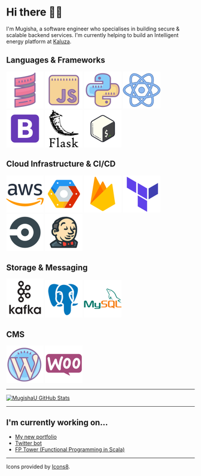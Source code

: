 # Hi there 👋🏿

I'm Mugisha, a software engineer who specialises in building secure & scalable backend services. I'm currently helping to build an Intelligent energy platform at [Kaluza](https://www.kaluza.com/).

## Languages & Frameworks

<div float="left">
    <img src = "icons/languages/scala.svg" alt="scala"/>
    <img src = "icons/languages/javascript.svg" alt="javascript"/>
    <img src = "icons/languages/python.svg" alt="python"/> 
    <img src = "icons/languages/react.svg" alt="react"/>
    <img src = "icons/languages/bootstrap.svg" alt="bootstrap"/>
    <img src = "icons/languages/flask.svg" alt="flask"/>
    <img src = "icons/languages/bash.svg" alt="bash"/>
</div>

## Cloud Infrastructure & CI/CD

<div float="left">
    <img src = "icons/cloud/aws.svg" alt="aws"/>
    <img src = "icons/cloud/gcp.svg" alt="gcp"/>
    <img src = "icons/cloud/firebase.svg" alt="firebase"/>
    <img src = "icons/cloud/terraform.svg" alt="terraform"/>
    <img src = "icons/cloud/circleci.svg" alt="circleci"/>
    <img src = "icons/cloud/jenkins.svg" alt="jenkins"/>
</div>

## Storage & Messaging

<div float="left">
    <img src = "icons/storage/kafka.svg" alt="kafka"/>
    <img src = "icons/storage/postgresql.svg" alt="postgresql"/>
    <img src = "icons/storage/mysql.svg" alt="mysql"/>
</div>

## CMS

<div float="left">
    <img src = "icons/cms/wordpress.svg" alt="wordpress"/>
    <img src = "icons/cms/woocommerce.svg" alt="woocommerce"/>
</div>

---

[![MugishaU GitHub Stats](https://github-readme-stats-mugishau.vercel.app/api?username=mugishau&show_icons=true&hide=contribs&count_private=true&include_all_commits=true&locale=en&custom_title=My%20Activity)](https://github.com/mugishau/github-readme-stats)

---

## I'm currently working on...

- [My new portfolio](https://github.com/MugishaU/portfolio_v2)
- [Twitter bot](https://github.com/MugishaU/twitter-bot)
- [FP Tower (Functional Programming in Scala)](https://github.com/MugishaU/fp-tower)

---

Icons provided by [Icons8](https://icons8.com/).

<!--

**MugishaU/MugishaU** is a ✨ _special_ ✨ repository because its `README.md` (this file) appears on your GitHub profile.

Here are some ideas to get you started:

- 🔭 I’m currently working on ...
- 🌱 I’m currently learning ...
- 👯 I’m looking to collaborate on ...
- 🤔 I’m looking for help with ...
- 💬 Ask me about ...
- 📫 How to reach me: ...
- 😄 Pronouns: ...
- ⚡ Fun fact: ...
  -->
